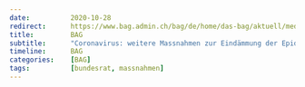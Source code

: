 ```yaml
---
date:          2020-10-28
redirect:      https://www.bag.admin.ch/bag/de/home/das-bag/aktuell/medienmitteilungen.msg-id-80882.html
title:         BAG
subtitle:      "Coronavirus: weitere Massnahmen zur Eindämmung der Epidemie, Einführung von Schnelltests, Reisequarantäne neu geregelt"
timeline:      BAG
categories:    [BAG]
tags:          [bundesrat, massnahmen]
---
```

